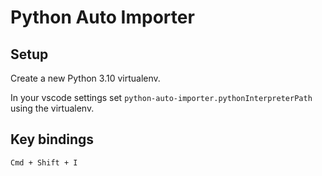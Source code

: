 # Python Auto Importer

## Setup
Create a new Python 3.10 virtualenv.

In your vscode settings set `python-auto-importer.pythonInterpreterPath` using the virtualenv.

## Key bindings
`Cmd + Shift + I`
